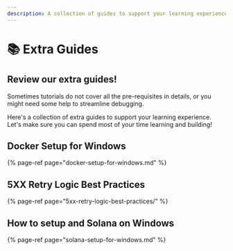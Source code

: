 ```yaml
---
description: A collection of guides to support your learning experience
---
```


# 📚 Extra Guides

## Review our extra guides!

Sometimes tutorials do not cover all the pre-requisites in details, or you might need some help to streamline debugging.

Here's a collection of extra guides to support your learning experience. Let's make sure you can spend most of your time learning and building!

## Docker Setup for Windows

{% page-ref page="docker-setup-for-windows.md" %}

## **5XX Retry Logic Best Practices**

{% page-ref page="5xx-retry-logic-best-practices/" %}

## **How to setup and Solana on Windows**

{% page-ref page="solana-setup-for-windows.md" %}

